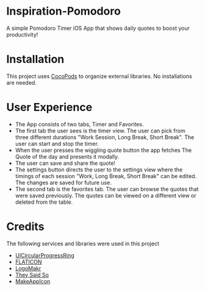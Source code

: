 # Inspiration-Pomodoro
A simple Pomodoro Timer iOS App that shows daily quotes to boost your productivity!
# Installation 
This project uses <a href="https://cocoapods.org/"> CocoPods</a> to organize external libraries. No installations are needed.
# User Experience
* The App consists of two tabs, Timer and Favorites.
* The first tab the user sees is the timer view. The user can pick from three different durations "Work Session, Long Break, Short Break". The user can start and stop the timer. 
* When the user presses the wiggling quote button the app fetches The Quote of the day and presents it modally.
* The user can save and share the quote!
* The settings button directs the user to the settings view where the timings of each session "Work, Long Break, Short Break" can be edited. The changes are saved for future use.
* The second tab is the favorites tab. The user can browse the quotes that were saved previously. The quotes can be viewed on a different view or deleted from the table.
# Credits
The following services and libraries were used in this project
* <a href="https://github.com/luispadron/UICircularProgressRing">UICircularProgressRing</a>
* <a href="https://www.flaticon.com">FLATICON</a>
* <a href="https://logomakr.com">LogoMakr</a>
* <a href="https://theysaidso.com/">They Said So</a>
* <a href="https://makeappicon.com/">MakeAppIcon</a>
